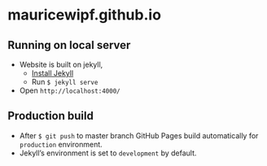# mauricewipf.github.io

## Running on local server
- Website is built on jekyll, 
    - [Install Jekyll](https://jekyllrb.com/docs/installation/)
    - Run `$ jekyll serve`
- Open `http://localhost:4000/`

## Production build
- After `$ git push` to master branch GitHub Pages build automatically for `production` environment.
- Jekyll’s environment is set to `development` by default.
